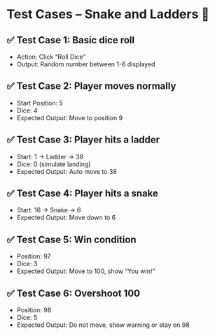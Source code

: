 # Test Cases – Snake and Ladders 🎲

## ✅ Test Case 1: Basic dice roll
- Action: Click “Roll Dice”
- Output: Random number between 1-6 displayed

## ✅ Test Case 2: Player moves normally
- Start Position: 5
- Dice: 4
- Expected Output: Move to position 9

## ✅ Test Case 3: Player hits a ladder
- Start: 1 → Ladder → 38
- Dice: 0 (simulate landing)
- Expected Output: Auto move to 38

## ✅ Test Case 4: Player hits a snake
- Start: 16 → Snake → 6
- Expected Output: Move down to 6

## ✅ Test Case 5: Win condition
- Position: 97
- Dice: 3
- Expected Output: Move to 100, show “You win!”

## ✅ Test Case 6: Overshoot 100
- Position: 98
- Dice: 5
- Expected Output: Do not move, show warning or stay on 98
